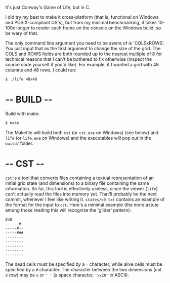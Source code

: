 It's just Conway's Game of Life, but in C. 

I did try my best to make it cross-platform (that is, functional on Windows and POSIX-compliant OS's), but from my minimal benchmarking, it takes 10-100x longer to render each frame on the console on the Windows build, so be wary of that.

The only command line argument you need to be aware of is 'COLSxROWS'. You just input that as the first argument to change the size of the grid. The COLS and ROWS fields are both rounded up to the nearest multiple of 8 for technical reasons that I can't be bothered to fix otherwise (inspect the source code yourself if you'd like). For example, if I wanted a grid with 48 columns and 48 rows, I could run: 
```sh
$ ./life 48x48
```

# -- BUILD --
Build with make:
```sh
$ make
```
The Makefile will build both `cst` (or `cst.exe` on Windows) (see below) and `life` (or `life.exe` on Windows) and the executables will pop out in the `build/` folder.

# -- CST --
`cst` is a tool that converts files containing a textual representation of an initial grid state (and dimensions) to a binary file containing the same information.
So far, this tool is effectively useless, since the viewer (`life`) can't actually read the files into memory yet. That'll probably be the next commit, whenever I feel like writing it.
`states/s0.txt` contains an example of the format for the input to `cst`. Here's a minimal example (the more astute among those reading this will recognize the 'glider' pattern):
```
8x8
------#-
-----#--
-----###
--------
--------
--------
--------
--------
```

The dead cells must be specified by a `-` character, while alive cells must be specified by a `#` character. The character between the two dimensions (col x row) may be `x` or `' '` (a space character, `'\x20'` in ASCII).
